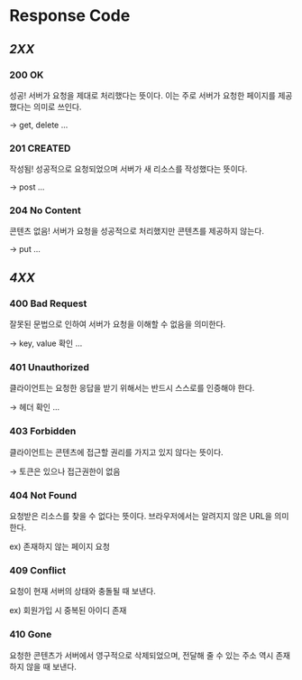 # Response Code



## *2XX*

### 200 OK

성공! 서버가 요청을 제대로 처리했다는 뜻이다. 이는 주로 서버가 요청한 페이지를 제공했다는 의미로 쓰인다.

→ get, delete ...

### 201 CREATED

작성됨! 성공적으로 요청되었으며 서버가 새 리소스를 작성했다는 뜻이다.

→ post ...

### 204 No Content

콘텐츠 없음! 서버가 요청을 성공적으로 처리했지만 콘텐츠를 제공하지 않는다.

→ put ...

## *4XX*

### 400 Bad Request

잘못된 문법으로 인하여 서버가 요청을 이해할 수 없음을 의미한다.

→ key, value 확인 ...

### 401 Unauthorized

클라이언트는 요청한 응답을 받기 위해서는 반드시 스스로를 인증해야 한다.

→ 헤더 확인 ...

### 403 Forbidden

클라이언트는 콘텐츠에 접근할 권리를 가지고 있지 않다는 뜻이다.

→ 토큰은 있으나 접근권한이 없음

### 404 Not Found

요청받은 리소스를 찾을 수 없다는 뜻이다. 브라우저에서는 알려지지 않은 URL을 의미한다.

ex) 존재하지 않는 페이지 요청

### 409 Conflict

요청이 현재 서버의 상태와 충돌될 때 보낸다.

ex) 회원가입 시 중복된 아이디 존재

### 410 Gone

요청한 콘텐츠가 서버에서 영구적으로 삭제되었으며, 전달해 줄 수 있는 주소 역시 존재하지 않을 때 보낸다.